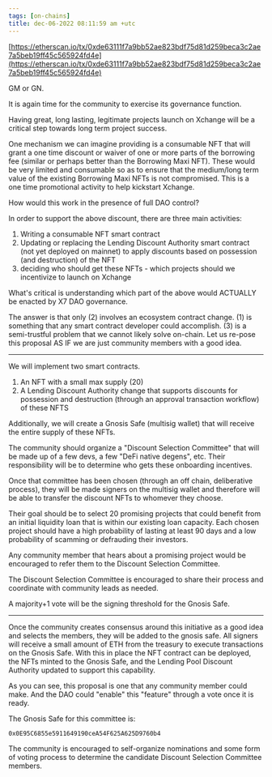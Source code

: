 ```yaml
---
tags: [on-chains]
title: dec-06-2022 08:11:59 am +utc
---
```


[https://etherscan.io/tx/0xde63111f7a9bb52ae823bdf75d81d259beca3c2ae7a5beb19ff45c565924fd4e](https://etherscan.io/tx/0xde63111f7a9bb52ae823bdf75d81d259beca3c2ae7a5beb19ff45c565924fd4e)

GM or GN.

It is again time for the community to exercise its governance function.

Having great, long lasting, legitimate projects launch on Xchange will be a critical step towards long term project success.

One mechanism we can imagine providing is a consumable NFT that will grant a one time discount or waiver of one or more parts of the borrowing fee (similar or perhaps better than the Borrowing Maxi NFT). These would be very limited and consumable so as to ensure that the medium/long term value of the existing Borrowing Maxi NFTs is not compromised. This is a one time promotional activity to help kickstart Xchange.

How would this work in the presence of full DAO control?

In order to support the above discount, there are three main activities:

1. Writing a consumable NFT smart contract
2. Updating or replacing the Lending Discount Authority smart contract (not yet deployed on mainnet) to apply discounts based on possession (and destruction) of the NFT
3. deciding who should get these NFTs - which projects should we incentivize to launch on Xchange

What's critical is understanding which part of the above would ACTUALLY be enacted by X7 DAO governance.

The answer is that only (2) involves an ecosystem contract change. (1) is something that any smart contract developer could accomplish. (3) is a semi-trustful problem that we cannot likely solve on-chain. Let us re-pose this proposal AS IF we are just community members with a good idea.

---

We will implement two smart contracts.

1. An NFT with a small max supply (20)
2. A Lending Discount Authority change that supports discounts for possession and destruction (through an approval transaction workflow) of these NFTS

Additionally, we will create a Gnosis Safe (multisig wallet) that will receive the entire supply of these NFTs.

The community should organize a "Discount Selection Committee" that will be made up of a few devs, a few "DeFi native degens", etc. Their responsibility will be to determine who gets these onboarding incentives.

Once that committee has been chosen (through an off chain, deliberative process), they will be made signers on the multisig wallet and therefore will be able to transfer the discount NFTs to whomever they choose.

Their goal should be to select 20 promising projects that could benefit from an initial liquidity loan that is within our existing loan capacity. Each chosen project should have a high probability of lasting at least 90 days and a low probability of scamming or defrauding their investors.

Any community member that hears about a promising project would be encouraged to refer them to the Discount Selection Committee.

The Discount Selection Committee is encouraged to share their process and coordinate with community leads as needed.

A majority+1 vote will be the signing threshold for the Gnosis Safe.

---

Once the community creates consensus around this initiative as a good idea and selects the members, they will be added to the gnosis safe. All signers will receive a small amount of ETH from the treasury to execute transactions on the Gnosis Safe. With this in place the NFT contract can be deployed, the NFTs minted to the Gnosis Safe, and the Lending Pool Discount Authority updated to support this capability.

As you can see, this proposal is one that any community member could make. And the DAO could "enable" this "feature" through a vote once it is ready.

The Gnosis Safe for this committee is:

    0x0E95C6855e5911649190ceA54F625A625D9760b4

The community is encouraged to self-organize nominations and some form of voting process to determine the candidate Discount Selection Committee members.
